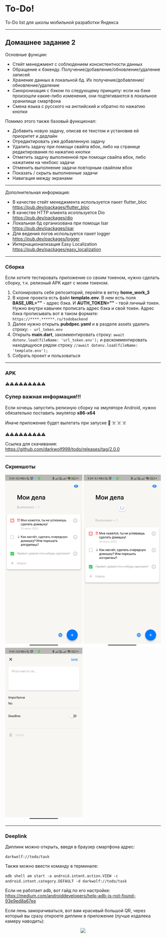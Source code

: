 # To-Do!

To-Do list для школы мобильной разработки Яндекса

---

## Домашнее задание 2

Основные функции:

+ Стейт менеджмент с соблюдением консистентности данных
+ Обращение к бэкенду. Получение/добавление/обновление/удаление записей
+ Хранение данных в локальной бд. Их получение/добавление/обновление/удаление
+ Синхронизация с бэком по следующему принципу: если на бэке произошли какие-либо изменения, они подтягиваются в локальное хранилище смартфона
+ Смена языка с русского на английский и обратно по нажатию кнопки

Помимо этого также базовый функционал:

+ Добавить новую задачу, описав ее текстом и установив ей приоритет и дедлайн
+ Отредактировать уже добавленную задачу
+ Удалить задачу при помощи свайпа вбок, либо на странице редактирования по нажатию кнопки
+ Отметить задачу выполненной при помощи свайпа вбок, либо нажатием на чекбокс задачи
+ Отменить выполнение задачи повторным свайпом вбок
+ Показать / скрыть выполненные задачи
+ Навигация между экранами
___
Дополнительная информация: 

+ В качестве стейт менеджмента используется пакет flutter_bloc https://pub.dev/packages/flutter_bloc
+ В качестве HTTP клиента исопльзуется Dio https://pub.dev/packages/dio
+ Локальная бд организована при помощи Isar https://pub.dev/packages/isar
+ Для ведения логов используется пакет logger https://pub.dev/packages/logger
+ Интернационализация Easy Localization https://pub.dev/packages/easy_localization  

___
### Сборка

Если хотите тестировать приложение со своим токеном, нужно сделать сборку, т.к. релизный APK идет с моим токеном.
1. Склонировать себе репозиторий, перейти в ветку **home_work_3**
2. В корне проекта есть файл **template.env**. В нем есть поля **BASE_URL=""** - адрес бэка. И **AUTH_TOKEN=""** - твой личный токен. Нужно внутри кавычек прописать адрес бэка и свой токен. Адрес бэка прописывать вот в таком формате: ```https://****.******.ru/todobackend```
3. Далее нужно открыть **pubdpec.yaml** и в разделе assets удалить строку: ```- url_token.env```
4. Открыть **main.dart**, закомментировать строку: ```await dotenv.load(fileName: 'url_token.env');``` и раскомментировать находящуюся рядом строку ```//await dotenv.load(fileName: 'template.env');```
5. Собрать проект и пользоваться

___
### APK
:warning::warning::warning::warning::warning::warning::warning::warning::warning:

### Супер важная информация!!!

Если хочешь запустить релизную сборку на эмуляторе Android, нужно обязательно поставить эмулятор **x86-x64** 

Иначе приложение будет вылетать при запуске :t-rex: :skull_and_crossbones: :skull_and_crossbones: :skull_and_crossbones:

:warning::warning::warning::warning::warning::warning::warning::warning::warning:

Ссылка для скачивания: https://github.com/darkwolf999/todo/releases/tag/2.0.0
___
### Скриншоты

<p align="left">
  <img src="https://github.com/darkwolf999/todo/blob/home_work_3/screenshots/1.JPG" width="250" />
  <img src="https://github.com/darkwolf999/todo/blob/home_work_3/screenshots/2.JPG" width="250" /> 
  <img src="https://github.com/darkwolf999/todo/blob/home_work_3/screenshots/3.JPG" width="250" />
</p>

___
### Deeplink

Диплинк можно открыть, введя в браузер смартфона адрес:

```darkwolf://todo/task```

Также можно ввести команду в терминале:

```adb shell am start -a android.intent.action.VIEW -c android.intent.category.DEFAULT -d darkwolf://todo/task```

Если не работает adb, вот гайд по его настройке:
https://medium.com/androiddevelopers/help-adb-is-not-found-93e9ed8a67ee

Если лень заморачиваться, вот вам красивый большой QR, через который вы сразу откроете диплинк в приложение (лучше издалека камеру наводить):

<p align="center">
  <img src="https://github.com/darkwolf999/todo/blob/home_work_3/screenshots/qr-code-todo-task.png" width=" 500" />
</p>


